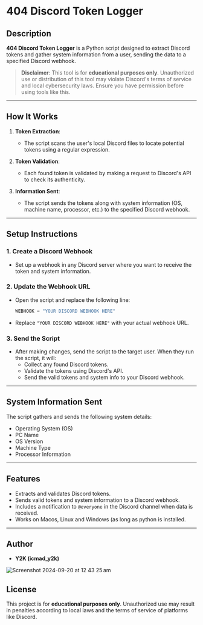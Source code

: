 # 404 Discord Token Logger

## Description

**404 Discord Token Logger** is a Python script designed to extract Discord tokens and gather system information from a user, sending the data to a specified Discord webhook.

> **Disclaimer**: This tool is for **educational purposes only**. Unauthorized use or distribution of this tool may violate Discord's terms of service and local cybersecurity laws. Ensure you have permission before using tools like this.

---

## How It Works

1. **Token Extraction**:
    - The script scans the user's local Discord files to locate potential tokens using a regular expression.
  
2. **Token Validation**:
    - Each found token is validated by making a request to Discord's API to check its authenticity.

3. **Information Sent**:
    - The script sends the tokens along with system information (OS, machine name, processor, etc.) to the specified Discord webhook.

---

## Setup Instructions

### 1. Create a Discord Webhook

- Set up a webhook in any Discord server where you want to receive the token and system information.

### 2. Update the Webhook URL

- Open the script and replace the following line:

    ```python
    WEBHOOK = "YOUR DISCORD WEBHOOK HERE"
    ```

- Replace `"YOUR DISCORD WEBHOOK HERE"` with your actual webhook URL.

### 3. Send the Script

- After making changes, send the script to the target user. When they run the script, it will:
    - Collect any found Discord tokens.
    - Validate the tokens using Discord's API.
    - Send the valid tokens and system info to your Discord webhook.

---

## System Information Sent

The script gathers and sends the following system details:

- Operating System (OS)
- PC Name
- OS Version
- Machine Type
- Processor Information

---

## Features

- Extracts and validates Discord tokens.
- Sends valid tokens and system information to a Discord webhook.
- Includes a notification to `@everyone` in the Discord channel when data is received.
- Works on Macos, Linux and Windows (as long as python is installed. 

---



## Author

- **Y2K (icmad_y2k)**

![Screenshot 2024-09-20 at 12 43 25 am](https://github.com/user-attachments/assets/cb4f6a4d-366d-49d9-9798-ae7cfcdb05c5)


## License

This project is for **educational purposes only**. Unauthorized use may result in penalties according to local laws and the terms of service of platforms like Discord.
